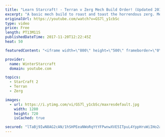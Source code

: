 ```yaml
---
title: "Learn Starcraft! - Terran v Zerg Mech Build Order! (Updated 2018)"
excerpt: "A basic mech build to roast and toast the horrendous zerg. Meant for lower level players looking for some direction! -- Watch live at https://www.twitch.tv/wintergaming"
originalUrl: https://youtube.com/watch?v=GS7l_y1cbSc
type: video
price: Free
length: PT13M11S
publishedDateTime: 2017-11-20T12:22:45Z
heat: 50

featuredContent: "<iframe width=\"800\" height=\"500\" frameborder=\"0\" src=\"https://www.youtube.com/embed/GS7l_y1cbSc\" allow=\"accelerometer; autoplay; encrypted-media; gyroscope; picture-in-picture\" allowfullscreen></iframe>"

provider:
  name: WinterStarcraft
  domain: youtube.com

topics:
  - StarCraft 2
  - Terran
  - Zerg

images:
  - url: https://i.ytimg.com/vi/GS7l_y1cbSc/maxresdefault.jpg
    width: 1280
    height: 720
    isCached: true

secured: "lTaBj9IwN8AG2cAN/1hSHPEeaNWoRqYtYFPwnwXVE5ITpuL4YppHruWiIHo2a7U7PtsH7i2E4b1NNf3Mj+s25HIFj+VAzjwDuoailKDy4btp14vK52oGa6j6TSQtzmj3HSda4+sK2f9Ri9EUpUmCIS3Fxc8jf//vx4mECD8WPNgouhym2DAkKANeaaPI8qQ1tj2B2E3dV+TaXJkBXFA5vrVICSz7cBJ3Sgb/T+rxFQQah+4gQMBjyIdaEqnGw7LQqFIZ8N7Qq6ptc0LWghSmT/Uxit56KhVVpz2i/ztyoqNmUdG1L0yCDtD897XtQO++EreM3ce2IK3i5M63QhAX+h4AGLCg+cGdUWLHQVV/xpPRHb0CsK6t7MXqJhzyrge1bEb18r7Opj/Ga0AiDWgKyIFVatRj7GfGe4PivZNwbTM=;PEZ4a/84rS8jgI94kolqlQ=="
---
```


